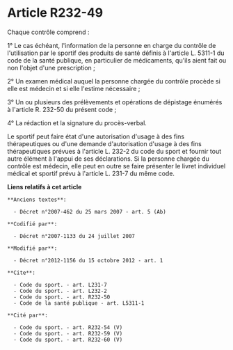 # Article R232-49

Chaque contrôle comprend : 

1° Le cas échéant, l'information de la personne en charge du contrôle de l'utilisation par le sportif des produits de santé
définis à l'article L. 5311-1 du code de la santé publique, en particulier de médicaments, qu'ils aient fait ou non l'objet
d'une prescription ; 

2° Un examen médical auquel la personne chargée du contrôle procède si elle est médecin et si elle l'estime nécessaire ; 

3° Un ou plusieurs des prélèvements et opérations de dépistage énumérés à l'article R. 232-50 du présent code ; 

4° La rédaction et la signature du procès-verbal. 

Le sportif peut faire état d'une autorisation d'usage à des fins thérapeutiques ou d'une demande d'autorisation d'usage à des
fins thérapeutiques prévues à l'article L. 232-2 du code du sport et fournir tout autre élément à l'appui de ses
déclarations. Si la personne chargée du contrôle est médecin, elle peut en outre se faire présenter le livret individuel
médical et sportif prévu à l'article L. 231-7 du même code.

**Liens relatifs à cet article**

	**Anciens textes**:

	  - Décret n°2007-462 du 25 mars 2007 - art. 5 (Ab)

	**Codifié par**:

	  - Décret n°2007-1133 du 24 juillet 2007

	**Modifié par**:

	  - Décret n°2012-1156 du 15 octobre 2012 - art. 1

	**Cite**:

	  - Code du sport. - art. L231-7
	  - Code du sport. - art. L232-2
	  - Code du sport. - art. R232-50
	  - Code de la santé publique - art. L5311-1

	**Cité par**:

	  - Code du sport. - art. R232-54 (V)
	  - Code du sport. - art. R232-59 (V)
	  - Code du sport. - art. R232-60 (V)
